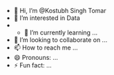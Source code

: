 - 👋 Hi, I’m @Kostubh Singh Tomar
- 👀 I’m interested in Data
- - 🌱 I’m currently learning ...
- 💞️ I’m looking to collaborate on ...
- 📫 How to reach me ...
- 😄 Pronouns: ...
- ⚡ Fun fact: ...

<!---
KostubhTomar/KostubhTomar is a ✨ special ✨ repository because its `README.md` (this file) appears on your GitHub profile.
You can click the Preview link to take a look at your changes.
--->
